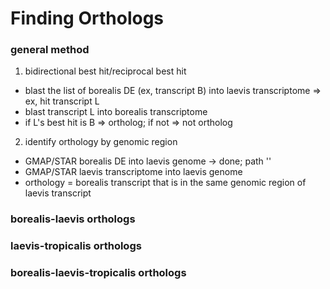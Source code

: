 # Finding Orthologs
### general method 
1. bidirectional best hit/reciprocal best hit
  - blast the list of borealis DE (ex, transcript B) into laevis transcriptome => ex, hit transcript L
  - blast transcript L into borealis transcriptome
  - if L's best hit is B => ortholog; if not => not ortholog
2. identify orthology by genomic region
  - GMAP/STAR borealis DE into laevis genome -> done; path ''
  - GMAP/STAR laevis transcriptome into laevis genome
  - orthology = borealis transcript that is in the same genomic region of laevis transcript
  
  

### borealis-laevis orthologs

### laevis-tropicalis orthologs
### borealis-laevis-tropicalis orthologs
